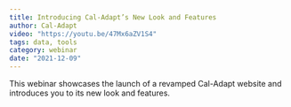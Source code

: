 ```yaml
---
title: Introducing Cal-Adapt’s New Look and Features
author: Cal-Adapt
video: "https://youtu.be/47Mx6aZV1S4"
tags: data, tools
category: webinar
date: "2021-12-09"
---
```


This webinar showcases the launch of a revamped Cal-Adapt website and introduces you to its new look and features.
